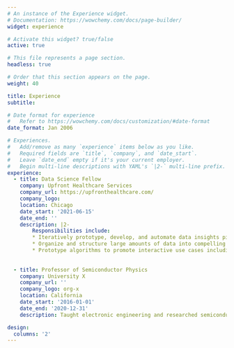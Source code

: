 ```yaml
---
# An instance of the Experience widget.
# Documentation: https://wowchemy.com/docs/page-builder/
widget: experience

# Activate this widget? true/false
active: true

# This file represents a page section.
headless: true

# Order that this section appears on the page.
weight: 40

title: Experience
subtitle:

# Date format for experience
#   Refer to https://wowchemy.com/docs/customization/#date-format
date_format: Jan 2006

# Experiences.
#   Add/remove as many `experience` items below as you like.
#   Required fields are `title`, `company`, and `date_start`.
#   Leave `date_end` empty if it's your current employer.
#   Begin multi-line descriptions with YAML's `|2-` multi-line prefix.
experience:
  - title: Data Science Fellow
    company: Upfront Healthcare Services
    company_url: https://upfronthealthcare.com/
    company_logo: 
    location: Chicago
    date_start: '2021-06-15'
    date_end: ''
    description: |2-
        Responsibilities include:
        * Iteratively prototype, develop, and automate data insights pipelines for anomaly detection through Microsoft Azure Synapse Analytics and Apache Spark Databricks
        * Organize and structure large amounts of data into compelling reports and dashboards using SQL and Tableau
        * Prototype algorithms to promote interactive use cases including intelligent outreach and dynamic personalization
  
        
  - title: Professor of Semiconductor Physics
    company: University X
    company_url: ''
    company_logo: org-x
    location: California
    date_start: '2016-01-01'
    date_end: '2020-12-31'
    description: Taught electronic engineering and researched semiconductor physics.

design:
  columns: '2'
---
```

